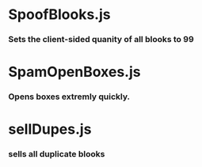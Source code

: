 <!--
# GUI.js
### a alert() based GUI for blacket (incase copying a bunch of scripts is to annoying for you.)
-->
# SpoofBlooks.js
### Sets the client-sided quanity of all blooks to 99
# SpamOpenBoxes.js
### Opens boxes extremly quickly.
# sellDupes.js
### sells all duplicate blooks
